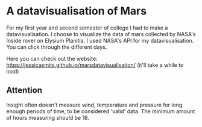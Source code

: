 # A datavisualisation of Mars

For my first year and second semester of college I had to make a datavisualisation. I choose to visualize the data of mars collected by NASA's Inside rover on Elysium Planitia.
I used NASA's API for my datavisualisation. You can click through the different days.

Here you can check out the website: https://jessicasmits.github.io/marsdatavisualisation/
(it'll take a while to load)

## Attention
Insight often doesn't measure wind, temperature and pressure for long enough periods of time, to be considered 'valid' data. The minimum amount of hours measuring should be 18. 
